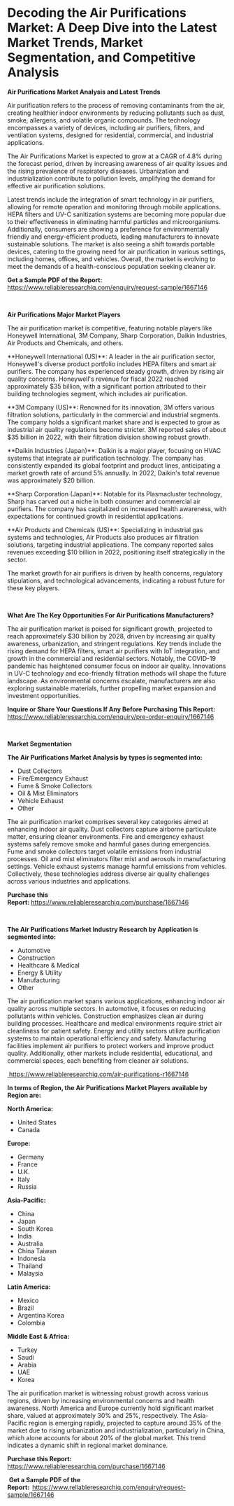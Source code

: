 <p><h1>Decoding the Air Purifications Market: A Deep Dive into the Latest Market Trends, Market Segmentation, and Competitive Analysis</h1></p><p><strong>Air Purifications Market Analysis and Latest Trends</strong></p>
<p><p>Air purification refers to the process of removing contaminants from the air, creating healthier indoor environments by reducing pollutants such as dust, smoke, allergens, and volatile organic compounds. The technology encompasses a variety of devices, including air purifiers, filters, and ventilation systems, designed for residential, commercial, and industrial applications.</p><p>The Air Purifications Market is expected to grow at a CAGR of 4.8% during the forecast period, driven by increasing awareness of air quality issues and the rising prevalence of respiratory diseases. Urbanization and industrialization contribute to pollution levels, amplifying the demand for effective air purification solutions. </p><p>Latest trends include the integration of smart technology in air purifiers, allowing for remote operation and monitoring through mobile applications. HEPA filters and UV-C sanitization systems are becoming more popular due to their effectiveness in eliminating harmful particles and microorganisms. Additionally, consumers are showing a preference for environmentally friendly and energy-efficient products, leading manufacturers to innovate sustainable solutions. The market is also seeing a shift towards portable devices, catering to the growing need for air purification in various settings, including homes, offices, and vehicles. Overall, the market is evolving to meet the demands of a health-conscious population seeking cleaner air.</p></p>
<p><strong>Get a Sample PDF of the Report:&nbsp;</strong> <a href="https://www.reliableresearchiq.com/enquiry/request-sample/1667146?utm_campaign=3198&utm_medium=2&utm_source=Github&utm_content=ia&utm_term=17042025&utm_id=air-purifications">https://www.reliableresearchiq.com/enquiry/request-sample/1667146</a></p>
<p>&nbsp;</p>
<p><strong>Air Purifications Major Market Players</strong></p>
<p><p>The air purification market is competitive, featuring notable players like Honeywell International, 3M Company, Sharp Corporation, Daikin Industries, Air Products and Chemicals, and others. </p><p>**Honeywell International (US)**: A leader in the air purification sector, Honeywell's diverse product portfolio includes HEPA filters and smart air purifiers. The company has experienced steady growth, driven by rising air quality concerns. Honeywell's revenue for fiscal 2022 reached approximately $35 billion, with a significant portion attributed to their building technologies segment, which includes air purification.</p><p>**3M Company (US)**: Renowned for its innovation, 3M offers various filtration solutions, particularly in the commercial and industrial segments. The company holds a significant market share and is expected to grow as industrial air quality regulations become stricter. 3M reported sales of about $35 billion in 2022, with their filtration division showing robust growth.</p><p>**Daikin Industries (Japan)**: Daikin is a major player, focusing on HVAC systems that integrate air purification technology. The company has consistently expanded its global footprint and product lines, anticipating a market growth rate of around 5% annually. In 2022, Daikin's total revenue was approximately $20 billion.</p><p>**Sharp Corporation (Japan)**: Notable for its Plasmacluster technology, Sharp has carved out a niche in both consumer and commercial air purifiers. The company has capitalized on increased health awareness, with expectations for continued growth in residential applications. </p><p>**Air Products and Chemicals (US)**: Specializing in industrial gas systems and technologies, Air Products also produces air filtration solutions, targeting industrial applications. The company reported sales revenues exceeding $10 billion in 2022, positioning itself strategically in the sector.</p><p>The market growth for air purifiers is driven by health concerns, regulatory stipulations, and technological advancements, indicating a robust future for these key players.</p></p>
<p>&nbsp;</p>
<p><strong>What Are The Key Opportunities For Air Purifications Manufacturers?</strong></p>
<p><p>The air purification market is poised for significant growth, projected to reach approximately $30 billion by 2028, driven by increasing air quality awareness, urbanization, and stringent regulations. Key trends include the rising demand for HEPA filters, smart air purifiers with IoT integration, and growth in the commercial and residential sectors. Notably, the COVID-19 pandemic has heightened consumer focus on indoor air quality. Innovations in UV-C technology and eco-friendly filtration methods will shape the future landscape. As environmental concerns escalate, manufacturers are also exploring sustainable materials, further propelling market expansion and investment opportunities.</p></p>
<p><strong>Inquire or Share Your Questions If Any Before Purchasing This Report:</strong> <a href="https://www.reliableresearchiq.com/enquiry/pre-order-enquiry/1667146?utm_campaign=3198&utm_medium=2&utm_source=Github&utm_content=ia&utm_term=17042025&utm_id=air-purifications">https://www.reliableresearchiq.com/enquiry/pre-order-enquiry/1667146</a></p>
<p>&nbsp;</p>
<p><strong>Market Segmentation</strong></p>
<p><strong>The Air Purifications Market Analysis by types is segmented into:</strong></p>
<p><ul><li>Dust Collectors</li><li>Fire/Emergency Exhaust</li><li>Fume & Smoke Collectors</li><li>Oil & Mist Eliminators</li><li>Vehicle Exhaust</li><li>Other</li></ul></p>
<p><p>The air purification market comprises several key categories aimed at enhancing indoor air quality. Dust collectors capture airborne particulate matter, ensuring cleaner environments. Fire and emergency exhaust systems safely remove smoke and harmful gases during emergencies. Fume and smoke collectors target volatile emissions from industrial processes. Oil and mist eliminators filter mist and aerosols in manufacturing settings. Vehicle exhaust systems manage harmful emissions from vehicles. Collectively, these technologies address diverse air quality challenges across various industries and applications.</p></p>
<p><strong>Purchase this Report:&nbsp;</strong><a href="https://www.reliableresearchiq.com/purchase/1667146?utm_campaign=3198&utm_medium=2&utm_source=Github&utm_content=ia&utm_term=17042025&utm_id=air-purifications">https://www.reliableresearchiq.com/purchase/1667146</a></p>
<p>&nbsp;</p>
<p><strong>The Air Purifications Market Industry Research by Application is segmented into:</strong></p>
<p><ul><li>Automotive</li><li>Construction</li><li>Healthcare & Medical</li><li>Energy & Utility</li><li>Manufacturing</li><li>Other</li></ul></p>
<p><p>The air purification market spans various applications, enhancing indoor air quality across multiple sectors. In automotive, it focuses on reducing pollutants within vehicles. Construction emphasizes clean air during building processes. Healthcare and medical environments require strict air cleanliness for patient safety. Energy and utility sectors utilize purification systems to maintain operational efficiency and safety. Manufacturing facilities implement air purifiers to protect workers and improve product quality. Additionally, other markets include residential, educational, and commercial spaces, each benefiting from cleaner air solutions.</p></p>
<p><a href="https://www.reliableresearchiq.com/air-purifications-r1667146?utm_campaign=3198&utm_medium=2&utm_source=Github&utm_content=ia&utm_term=17042025&utm_id=air-purifications">&nbsp;https://www.reliableresearchiq.com/air-purifications-r1667146</a></p>
<p><strong>In terms of Region, the Air Purifications Market Players available by Region are:</strong></p>
<p>
    <p> <strong> North America: </strong>
        <ul>
            <li>United States</li>
            <li>Canada</li>
        </ul>
        </p> 
    <p> <strong> Europe: </strong>
        <ul>
            <li>Germany</li>
            <li>France</li>
            <li>U.K.</li>
            <li>Italy</li>
            <li>Russia</li>
        </ul>
        </p> 
    <p> <strong> Asia-Pacific: </strong>
        <ul>
            <li>China</li>
            <li>Japan</li>
            <li>South Korea</li>
            <li>India</li>
            <li>Australia</li>
            <li>China Taiwan</li>
            <li>Indonesia</li>
            <li>Thailand</li>
            <li>Malaysia</li>
        </ul>
        </p> 
    <p> <strong> Latin America: </strong>
        <ul>
            <li>Mexico</li>
            <li>Brazil</li>
            <li>Argentina Korea</li>
            <li>Colombia</li>
        </ul>
        </p> 
    <p> <strong> Middle East & Africa: </strong>
        <ul>
            <li>Turkey</li>
            <li>Saudi</li>
            <li>Arabia</li>
            <li>UAE</li>
            <li>Korea</li>
        </ul>
    </p>
    </p>
<p><p>The air purification market is witnessing robust growth across various regions, driven by increasing environmental concerns and health awareness. North America and Europe currently hold significant market share, valued at approximately 30% and 25%, respectively. The Asia-Pacific region is emerging rapidly, projected to capture around 35% of the market due to rising urbanization and industrialization, particularly in China, which alone accounts for about 20% of the global market. This trend indicates a dynamic shift in regional market dominance.</p></p>
<p><strong>Purchase this Report: </strong><a href="https://www.reliableresearchiq.com/purchase/1667146?utm_campaign=3198&utm_medium=2&utm_source=Github&utm_content=ia&utm_term=17042025&utm_id=air-purifications">https://www.reliableresearchiq.com/purchase/1667146</a></p>
<p>&nbsp;<strong>Get a Sample PDF of the Report:&nbsp;&nbsp;</strong><a href="https://www.reliableresearchiq.com/enquiry/request-sample/1667146?utm_campaign=3198&utm_medium=2&utm_source=Github&utm_content=ia&utm_term=17042025&utm_id=air-purifications">https://www.reliableresearchiq.com/enquiry/request-sample/1667146</a></p>
<p><strong></strong></p>
<p><p></p><p></p><p></p></p>